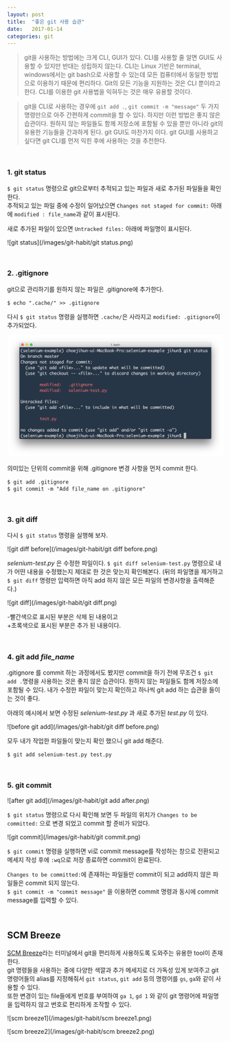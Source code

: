 ```yaml
---
layout: post
title:  "좋은 git 사용 습관"
date:   2017-01-14
categories: git
---
```


> git을 사용하는 방법에는 크게 CLI, GUI가 있다. CLI를 사용할 줄 알면 GUI도 사용할 수 있지만 반대는 성립하지 않는다. CLI는 Linux 기반은 terminal, windows에서는 git bash으로 사용할 수 있는데 모든 컴퓨터에서 동일한 방법으로 이용하기 때문에 편리하다. Git의 모든 기능을 지원하는 것은 CLI 뿐이라고 한다. CLI를 이용한 git 사용법을 익혀두는 것은 매우 유용할 것이다.   

> git을 CLI로 사용하는 경우에 `git add .`, `git commit -m "message"` 두 가지 명령만으로 아주 간편하게 commit을 할 수 있다. 하지만 이런 방법은 좋지 않은 습관이다. 원하지 않는 파일들도 함께 저장소에 포함될 수 있을 뿐만 아니라 git의 유용한 기능들을 간과하게 된다. git GUI도 마찬가지 이다. git GUI를 사용하고 싶다면 git CLI를 먼저 익힌 후에 사용하는 것을 추천한다.  

<br/>  

### 1. git status  

`$ git status` 명령으로 git으로부터 추적되고 있는 파일과 새로 추가된 파일들을 확인한다.  
추적되고 있는 파일 중에 수정이 일어났으면 `Changes not staged for commit:` 아래에
`modified : file_name`과 같이 표시된다.  

새로 추가된 파일이 있으면 `Untracked files:` 아래에 파일명이 표시된다.  

![git status](/images/git-habit/git status.png)  

<br/>  

### 2. .gitignore  

git으로 관리하기를 원하지 않는 파일은 .gitignore에 추가한다.  

```
$ echo ".cache/" >> .gitignore
```  

다시 `$ git status` 명령을 실행하면 `.cache/`은 사라지고 `modified: .gitignore`이 추가되었다.   

![gitignore](/images/git-habit/gitignore.png)  

의미있는 단위의 commit을 위해 .gitignore 변경 사항을 먼저 commit 한다.  

```
$ git add .gitignore
$ git commit -m "Add file_name on .gitignore"
```  

<br/>  

### 3. git diff  

다시 `$ git status` 명령을 실행해 보자.  

![git diff before](/images/git-habit/git diff before.png)  

_selenium-test.py_ 은 수정한 파일이다. `$ git diff selenium-test.py` 명령으로 내가 어떤 내용을 수정했는지 제대로 한 것은 맞는지 확인해본다. (뒤의 파일명을 제거하고 `$ git diff` 명령만 입력하면 아직 add 하지 않은 모든 파일의 변경사항을 출력해준다.)  

![git diff](/images/git-habit/git diff.png)  

-빨간색으로 표시된 부분은 삭제 된 내용이고  
+초록색으로 표시된 부분은 추가 된 내용이다.  

<br/>  

### 4. git add _file_name_  

.gitignore 를 commit 하는 과정에서도 봤지만 commit을 하기 전에 무조건 `$ git add .`명령을 사용하는 것은 좋지 않은 습관이다. 원하지 않는 파일들도 함께 저장소에 포함될 수 있다. 내가 수정한 파일이 맞는지 확인하고 하나씩 git add 하는 습관을 들이는 것이 좋다.  

아래의 예시에서 보면 수정된 _selenium-test.py_ 과 새로 추가된 _test.py_ 이 있다.  

![before git add](/images/git-habit/git diff before.png)  

모두 내가 작업한 파일들이 맞는지 확인 했으니 git add 해준다.  

```
$ git add selenium-test.py test.py
```  

<br/>  

### 5. git commit  

![after git add](/images/git-habit/git add after.png)  

`$ git status` 명령으로 다시 확인해 보면 두 파일의 위치가 `Changes to be committed:` 으로 변경 되었고 commit 할 준비가 되었다.  

![git commit](/images/git-habit/git commit.png)  

`$ git commit` 명령을 실행하면 vi로 commit message를 작성하는 창으로 전환되고 메세지 작성 후에 `:wq`으로 저장 종료하면 commit이 완료된다.  

`Changes to be committed:`에 존재하는 파일들만 commit이 되고 add하지 않은 파일들은 commit 되지 않는다.  
`$ git commit -m "commit message"` 을 이용하면 commit 명령과 동시에 commit message를 입력할 수 있다.  

<br/>  

## SCM Breeze  

[SCM Breeze](https://github.com/scmbreeze/scm_breeze)라는 터미널에서 git을 편리하게 사용하도록 도와주는 유용한 tool이 존재한다.  
git 명령들을 사용하는 중에 다양한 색깔과 추가 메세지로 더 가독성 있게 보여주고 git 명령어들의 alias를 지정해줘서 `git status`, `git add` 등의 명령어를 `gs`, `ga`와 같이 사용할 수 있다.  
또한 변경이 있는 file들에게 번호를 부여하여 `ga 1`, `gd 1` 와 같이 git 명령어에 파일명을 입력하지 않고 번호로 편리하게 조작할 수 있다.   

![scm breeze1](/images/git-habit/scm breeze1.png)  

![scm breeze2](/images/git-habit/scm breeze2.png)  
